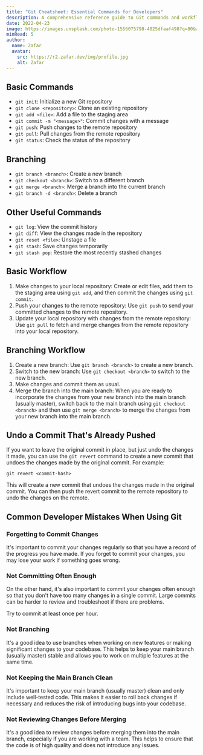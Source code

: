 ```yaml
---
title: "Git Cheatsheet: Essential Commands for Developers"
description: A comprehensive reference guide to Git commands and workflows for developers of all experience levels, with tips to avoid common mistakes.
date: 2022-04-23
image: https://images.unsplash.com/photo-1556075798-4825dfaaf498?q=80&w=800
minRead: 5
author:
  name: Zafar
  avatar:
    src: https://r2.zafar.dev/img/profile.jpg
    alt: Zafar
---
```


## Basic Commands

- `git init`: Initialize a new Git repository
- `git clone <repository>`: Clone an existing repository
- `git add <file>`: Add a file to the staging area
- `git commit -m "<message>"`: Commit changes with a message
- `git push`: Push changes to the remote repository
- `git pull`: Pull changes from the remote repository
- `git status`: Check the status of the repository

## Branching

- `git branch <branch>`: Create a new branch
- `git checkout <branch>`: Switch to a different branch
- `git merge <branch>`: Merge a branch into the current branch
- `git branch -d <branch>`: Delete a branch

## Other Useful Commands

- `git log`: View the commit history
- `git diff`: View the changes made in the repository
- `git reset <file>`: Unstage a file
- `git stash`: Save changes temporarily
- `git stash pop`: Restore the most recently stashed changes

## Basic Workflow

1. Make changes to your local repository: Create or edit files, add them to the staging area using `git add`, and then commit the changes using `git commit`.
2. Push your changes to the remote repository: Use `git push` to send your committed changes to the remote repository.
3. Update your local repository with changes from the remote repository: Use `git pull` to fetch and merge changes from the remote repository into your local repository.

## Branching Workflow

1. Create a new branch: Use `git branch <branch>` to create a new branch.
2. Switch to the new branch: Use `git checkout <branch>` to switch to the new branch.
3. Make changes and commit them as usual.
4. Merge the branch into the main branch: When you are ready to incorporate the changes from your new branch into the main branch (usually master), switch back to the main branch using `git checkout <branch>` and then use `git merge <branch>` to merge the changes from your new branch into the main branch.

## Undo a Commit That's Already Pushed

If you want to leave the original commit in place, but just undo the changes it made, you can use the `git revert` command to create a new commit that undoes the changes made by the original commit. For example:

```
git revert <commit-hash>
```

This will create a new commit that undoes the changes made in the original commit. You can then push the revert commit to the remote repository to undo the changes on the remote.

## Common Developer Mistakes When Using Git

### Forgetting to Commit Changes

It's important to commit your changes regularly so that you have a record of the progress you have made. If you forget to commit your changes, you may lose your work if something goes wrong.

### Not Committing Often Enough

On the other hand, it's also important to commit your changes often enough so that you don't have too many changes in a single commit. Large commits can be harder to review and troubleshoot if there are problems.

Try to commit at least once per hour.

### Not Branching

It's a good idea to use branches when working on new features or making significant changes to your codebase. This helps to keep your main branch (usually master) stable and allows you to work on multiple features at the same time.

### Not Keeping the Main Branch Clean

It's important to keep your main branch (usually master) clean and only include well-tested code. This makes it easier to roll back changes if necessary and reduces the risk of introducing bugs into your codebase.

### Not Reviewing Changes Before Merging

It's a good idea to review changes before merging them into the main branch, especially if you are working with a team. This helps to ensure that the code is of high quality and does not introduce any issues.
